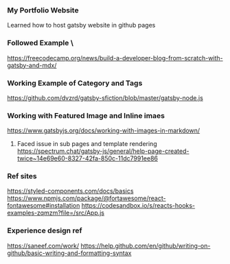 ### My Portfolio Website

Learned how to host gatsby website in github pages

### Followed Example \
https://freecodecamp.org/news/build-a-developer-blog-from-scratch-with-gatsby-and-mdx/

### Working Example of Category and Tags
https://github.com/dvzrd/gatsby-sfiction/blob/master/gatsby-node.js

### Working with Featured Image and Inline imaes 
https://www.gatsbyjs.org/docs/working-with-images-in-markdown/

1. Faced issue in sub pages and template rendering \
https://spectrum.chat/gatsby-js/general/help-page-created-twice~14e69e60-8327-42fa-850c-11dc7991ee86

### Ref sites
https://styled-components.com/docs/basics
https://www.npmjs.com/package/@fortawesome/react-fontawesome#installation
https://codesandbox.io/s/reacts-hooks-examples-zqmzm?file=/src/App.js

### Experience design ref
https://saneef.com/work/
https://help.github.com/en/github/writing-on-github/basic-writing-and-formatting-syntax
